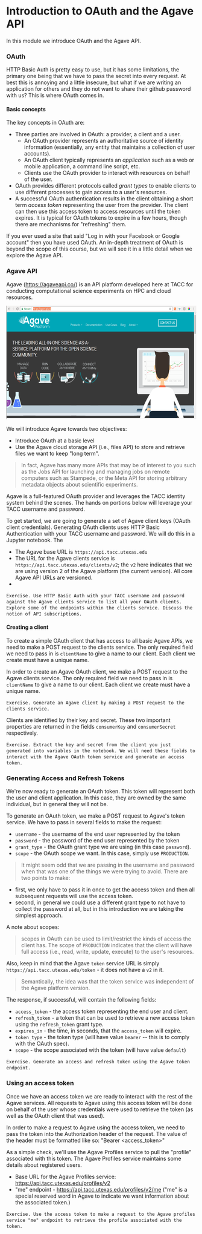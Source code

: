 # Introduction to OAuth and the Agave API
In this module we introduce OAuth and the Agave API.

### OAuth
HTTP Basic Auth is pretty easy to use, but it has some limitations, the primary one being that we have to pass the secret into every request. At best this is annoying and a little insecure, but what if we are writing an application for others and they do not want to share their github password with us? This is where OAuth comes in. 

#### Basic concepts
  The key concepts in OAuth are:
  * Three parties are involved in OAuth: a provider, a client and a user. 
    * An OAuth provider represents an authoritative source of identity information (essentially, any entity that maintains a collection of user accounts).
    * An OAuth client typically represents an *application* such as a web or mobile application, a command line script, etc.
    * Clients use the OAuth provider to interact with resources on behalf of the user.
  * OAuth provides different protocols called *grant types* to enable clients to use different processes to gain access to a user's resources.
  * A successful OAuth authentication results in the client obtaining a short term *access token* representing the user from the provider. The client can then use this access token to access resources until the token expires. It is typical for OAuth tokens to expire in a few hours, though there are mechanisms for "refreshing" them.


If you ever used a site that said "Log in with your Facebook or Google account" then you have used OAuth. An in-depth treatment of OAuth is beyond the scope of this course, but we will see it in a little detail when we explore the Agave API.


### Agave API

Agave (https://agaveapi.co/) is an API platform developed here at TACC for conducting computational science experiments on HPC and cloud resources. 

<center><img src="../../resources/agave.png" style="height:300px;"></center>

We will introduce Agave towards two objectives:
  * Introduce OAuth at a basic level
  * Use the Agave cloud storage API (i.e., files API) to store and retrieve files we want to keep "long term".

> In fact, Agave has many more APIs that may be of interest to you such as the Jobs API for launching and managing jobs on remote computers such as Stampede, or the Meta API for storing arbitrary metadata objects about scientific experiments. 

Agave is a full-featured OAuth provider and leverages the TACC identity system behind the scenes. The hands on portions below will leverage your TACC username and password.

To get started, we are going to generate a set of Agave client keys (OAuth client credentials). Generating OAuth clients uses HTTP Basic Authentication with your TACC username and password. We will do this in a Jupyter notebook. The 
  * The Agave base URL is `https://api.tacc.utexas.edu`
  * The URL for the Agave clients service is `https://api.tacc.utexas.edu/clients/v2`; the `v2` here indicates that we are using version 2 of the Agave platform (the current version). All core Agave API URLs are versioned.
  * 


```
Exercise. Use HTTP Basic Auth with your TACC username and password against the Agave clients service to list all your OAuth clients. Explore some of the endpoints within the clients service. Discuss the notion of API subscriptions.
```

#### Creating a client
To create a simple OAuth client that has access to all basic Agave APIs, we need to make a POST request to the clients service. The only required field we need to pass in is `clientName` to give a name to our client. Each client we create must have a unique name.

In order to create an Agave OAuth client, we make a POST request to the Agave clients service. The only required field we need to pass in is `clientName` to give a name to our client. Each client we create must have a unique name.

```
Exercise. Generate an Agave client by making a POST request to the clients service.
```

Clients are identified by their key and secret. These two important properties are returned in the fields `consumerKey` and `consumerSecret` respectively. 

```
Exercise. Extract the key and secret from the client you just generated into variables in the notebook. We will need these fields to interact with the Agave OAuth token service and generate an access token.
```

### Generating Access and Refresh Tokens

We're now ready to generate an OAuth token. This token will represent both the user and client application. In this case, they are owned by the same individual, but in general they will not be.

To generate an OAuth token, we make a POST request to Agave's token service. We have to pass in several fields to make the request:
  * `username` - the username of the end user represented by the token
  * `password` - the password of the end user represented by the token
  * `grant_type` - the OAuth grant type we are using (in this case `password`).
  * `scope` - the OAuth scope we want. In this case, simply use `PRODUCTION`.

> It might seem odd that we are passing in the username and password when that was one of the things we were trying to avoid. There are two points to make: 
  * first, we only have to pass it in once to get the access token and then all subsequent requests will use the access token.
  * second, in general we could use a different grant type to not have to collect the password at all, but in this introduction we are taking the simplest approach.

A note about scopes:
> scopes in OAuth can be used to limit/restrict the kinds of access the client has. The scope of `PRODUCTION` indicates that the client will have full access (i.e., read, write, update, execute) to the user's resources.

Also, keep in mind that the Agave `token` service URL is simply `https://api.tacc.utexas.edu/token` - it does not have a `v2` in it.
> Semantically, the idea was that the token service was independent of the Agave platform version.

The response, if successful, will contain the following fields:
  * `access_token` - the access token representing the end user and client.
  * `refresh_token` - a token that can be used to retrieve a new access token using the `refresh_token` grant type.
  * `expires_in` - the time, in seconds, that the `access_token` will expire.
  * `token_type` - the token type (will have value `bearer` -- this is to comply with the OAuth spec).
  * `scope` - the scope associated with the token (will have value `default`)
  
```
Exercise. Generate an access and refresh token using the Agave token endpoint.
```

### Using an access token
Once we have an access token we are ready to interact with the rest of the Agave services. All requests to Agave using this access token will be done on behalf of the user whose credentials were used to retrieve the token (as well as the OAuth client that was used).

In order to make a request to Agave using the access token, we need to pass the token into the Authorization header of the request. The value of the header must be formatted like so: "Bearer <access_token>"


As a simple check, we'll use the Agave Profiles service to pull the "profile" associated with this token. The Agave Profiles service maintains some details about registered users. 
  * Base URL for the Agave Profiles service: https://api.tacc.utexas.edu/profiles/v2
  * "me" endpoint - https://api.tacc.utexas.edu/profiles/v2/me ("me" is a special reserved word in Agave to indicate we want information about the associated token.)

```
Exercise. Use the access token to make a request to the Agave profiles service "me" endpoint to retrieve the profile associated with the token.
```



